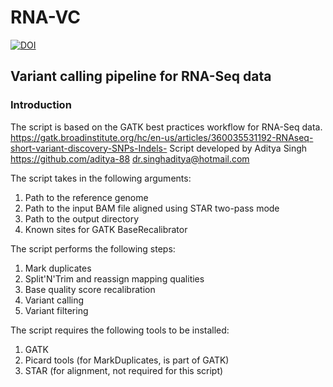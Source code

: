 # RNA-VC #

[![DOI](https://zenodo.org/badge/582600349.svg)](https://zenodo.org/doi/10.5281/zenodo.13837677)

## Variant calling pipeline for RNA-Seq data ##

### Introduction ###

The script is based on the GATK best practices workflow for RNA-Seq data.
https://gatk.broadinstitute.org/hc/en-us/articles/360035531192-RNAseq-short-variant-discovery-SNPs-Indels-
Script developed by Aditya Singh
https://github.com/aditya-88
dr.singhaditya@hotmail.com

The script takes in the following arguments:
1. Path to the reference genome
2. Path to the input BAM file aligned using STAR two-pass mode
3. Path to the output directory
4. Known sites for GATK BaseRecalibrator

The script performs the following steps:
1. Mark duplicates
2. Split'N'Trim and reassign mapping qualities
3. Base quality score recalibration
4. Variant calling
5. Variant filtering

The script requires the following tools to be installed:
1. GATK
2. Picard tools (for MarkDuplicates, is part of GATK)
3. STAR (for alignment, not required for this script)

